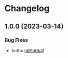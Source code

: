 # Changelog

## 1.0.0 (2023-03-14)


### Bug Fixes

* hotfix ([d91e0b3](https://github.com/daehyun0/release-please-test/commit/d91e0b3ca1d4672868bc3b1e8d9c0c6378a4b137))
